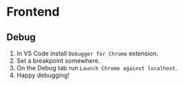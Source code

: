 # Frontend

## Debug
1. In VS Code install `Debugger for Chrome` extension.
2. Set a breakpoint somewhere.
3. On the Debug tab run `Launch Chrome against localhost`.
4. Happy debugging!